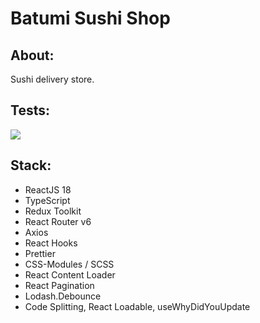 # Batumi Sushi Shop

## About:
Sushi delivery store. 

## Tests:
<a href="https://codeclimate.com/github/iFoxtrot33/sushi-delivery-store/maintainability"><img src="https://api.codeclimate.com/v1/badges/b2fe796c682f1f3023b2/maintainability" /></a> 

## Stack:
- ReactJS 18 
- TypeScript
- Redux Toolkit
- React Router v6 
- Axios
- React Hooks 
- Prettier 
- CSS-Modules / SCSS 
- React Content Loader 
- React Pagination 
- Lodash.Debounce
- Code Splitting, React Loadable, useWhyDidYouUpdate
